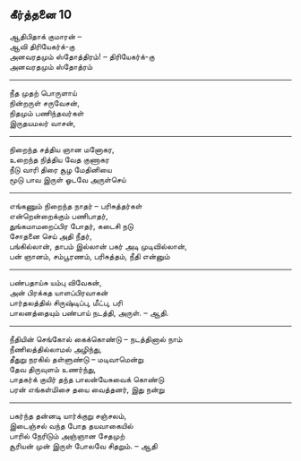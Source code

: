 ## கீர்த்தனை 10

ஆதிபிதாக் குமாரன் –  
ஆவி திரியேகர்க்-கு  
அனவரதமும் ஸ்தோத்திரம்! – திரியேகர்க்-கு  
அனவரதமும் ஸ்தோத்ரம்  

---

நீத முதற் பொருளாய்  
நின்றருள் சருவேசன்,  
நிதமும் பணிந்தவர்கள்  
இருதயமலர் வாசன்,  

---

நிறைந்த சத்திய ஞான மனோகர,  
உறைந்த நித்திய வேத குணாகர  
நீடு வாரி திரை சூழ மேதினியை  
மூடு பாவ இருள் ஓடவே அருள்செய்  

---

எங்கணும் நிறைந்த நாதர் – பரிசுத்தர்கள்  
என்றென்றைக்கும் பணிபாதர்,  
துங்கமாமறைப்பிர போதர், கடைசி நடு  
சோதனை செய் அதி நீதர்,  
பங்கில்லான், தாபம் இல்லான் பகர் அடி முடிவில்லான்,  
பன் ஞானம், சம்பூரணம், பரிசுத்தம், நீதி என்னும்  

---

பண்பதாய்சு யம்பு விவேகன்,  
அன் பிரக்கத யாளப்பிரவாகன்  
பார்தலத்தில் சிருஷ்டிப்பு, மீட்பு, பரி  
பாலனத்தையும் பண்பாய் நடத்தி, அருள். – ஆதி.  

---

நீதியின் செங்கோல் கைக்கொண்டு – நடத்தினால் நாம்  
நீணிலத்தில்லாமல் அழிந்து,  
தீதுறு நரகில் தள்ளுண்டு – மடிவாமென்று  
தேவ திருவுளம் உணர்ந்து,  
பாதகர்க் குயிர் தந்த பாலன்யேசுவைக் கொண்டு  
பரன் எங்கள்மிசை தயை வைத்தனர், இது நன்று  

---

பகர்ந்த தன்னடி யார்க்குறு சஞ்சலம்,  
இடைஞ்சல் வந்த போத தயவாகையில்  
பாரில் நேரிடும் அஞ்ஞான சேதமுற்  
சூரியன் முன் இருள் போலவே சிதறும். – ஆதி  
